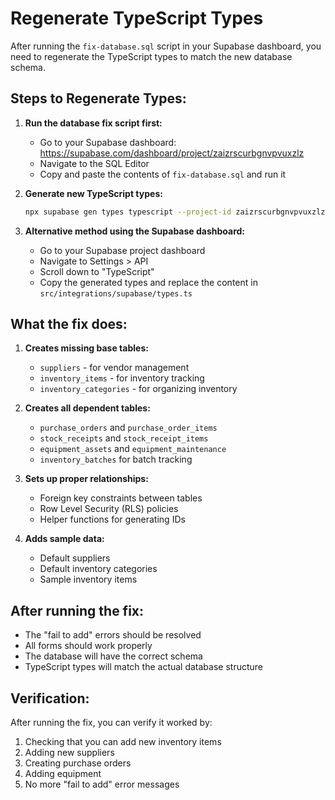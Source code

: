 # Regenerate TypeScript Types

After running the `fix-database.sql` script in your Supabase dashboard, you need to regenerate the TypeScript types to match the new database schema.

## Steps to Regenerate Types:

1. **Run the database fix script first:**
   - Go to your Supabase dashboard: https://supabase.com/dashboard/project/zaizrscurbgnvpvuxzlz
   - Navigate to the SQL Editor
   - Copy and paste the contents of `fix-database.sql` and run it

2. **Generate new TypeScript types:**
   ```bash
   npx supabase gen types typescript --project-id zaizrscurbgnvpvuxzlz --schema public > src/integrations/supabase/types.ts
   ```

3. **Alternative method using the Supabase dashboard:**
   - Go to your Supabase project dashboard
   - Navigate to Settings > API
   - Scroll down to "TypeScript"
   - Copy the generated types and replace the content in `src/integrations/supabase/types.ts`

## What the fix does:

1. **Creates missing base tables:**
   - `suppliers` - for vendor management
   - `inventory_items` - for inventory tracking
   - `inventory_categories` - for organizing inventory

2. **Creates all dependent tables:**
   - `purchase_orders` and `purchase_order_items`
   - `stock_receipts` and `stock_receipt_items`
   - `equipment_assets` and `equipment_maintenance`
   - `inventory_batches` for batch tracking

3. **Sets up proper relationships:**
   - Foreign key constraints between tables
   - Row Level Security (RLS) policies
   - Helper functions for generating IDs

4. **Adds sample data:**
   - Default suppliers
   - Default inventory categories
   - Sample inventory items

## After running the fix:

- The "fail to add" errors should be resolved
- All forms should work properly
- The database will have the correct schema
- TypeScript types will match the actual database structure

## Verification:

After running the fix, you can verify it worked by:
1. Checking that you can add new inventory items
2. Adding new suppliers
3. Creating purchase orders
4. Adding equipment
5. No more "fail to add" error messages 